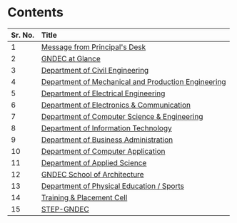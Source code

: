 
# Contents

| Sr. No. | Title                                                                    |
|:--------|:-------------------------------------------------------------------------|
| 1       | [Message from Principal's Desk](../Principal/Principal.md)               |
| 2       | [GNDEC at Glance](../GNDEC/GNDEC.md)                                     |
| 3       | [Department of Civil Engineering](../CE/CE.md)                           |
| 4       | [Department of Mechanical and Production Engineering](../ME_PE/ME_PE.md) |
| 5       | [Department of Electrical Engineering](../EE/EE.md)                      |
| 6       | [Department of Electronics & Communication](../ECE/ECE.md)               |
| 7       | [Department of Computer Science & Engineering](../CSE/CSE.md)            |
| 8       | [Department of Information Technology](../IT/IT.md)                      |
| 9       | [Department of Business Administration](../MBA/MBA.md)                   |
| 10      | [Department of Computer Application](../MCA/mca.md)                      |
| 11      | [Department of Applied Science](../AppSci/AS.md)                         |
| 12      | [GNDEC School of Architecture](../SoA/SoA.md)                            |
| 13      | [Department of Physical Education / Sports](../Sports/Sports.md)         |
| 14      | [Training & Placement Cell](../T&P/t&p.md)                               |
| 15      | [STEP-GNDEC](../STEP/STEP.md)                                            |
